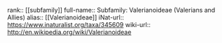 

rank:: [[subfamily]]
full-name:: Subfamily: Valerianoideae (Valerians and Allies)
alias:: [[Valerianoideae]]
iNat-url:: https://www.inaturalist.org/taxa/345609
wiki-url:: http://en.wikipedia.org/wiki/Valerianoideae